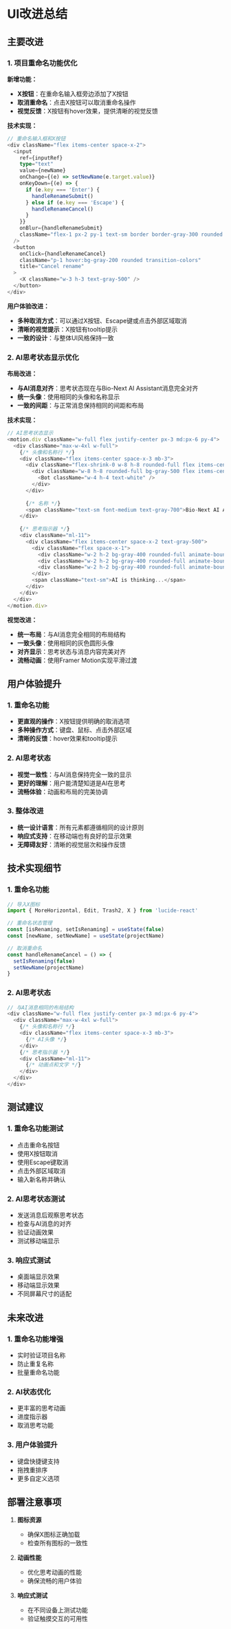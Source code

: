 # UI改进总结

## 主要改进

### 1. 项目重命名功能优化
**新增功能：**
- **X按钮**：在重命名输入框旁边添加了X按钮
- **取消重命名**：点击X按钮可以取消重命名操作
- **视觉反馈**：X按钮有hover效果，提供清晰的视觉反馈

**技术实现：**
```typescript
// 重命名输入框和X按钮
<div className="flex items-center space-x-2">
  <input
    ref={inputRef}
    type="text"
    value={newName}
    onChange={(e) => setNewName(e.target.value)}
    onKeyDown={(e) => {
      if (e.key === 'Enter') {
        handleRenameSubmit()
      } else if (e.key === 'Escape') {
        handleRenameCancel()
      }
    }}
    onBlur={handleRenameSubmit}
    className="flex-1 px-2 py-1 text-sm border border-gray-300 rounded focus:outline-none focus:ring-2 focus:ring-purple-500 focus:border-transparent"
  />
  <button
    onClick={handleRenameCancel}
    className="p-1 hover:bg-gray-200 rounded transition-colors"
    title="Cancel rename"
  >
    <X className="w-3 h-3 text-gray-500" />
  </button>
</div>
```

**用户体验改进：**
- **多种取消方式**：可以通过X按钮、Escape键或点击外部区域取消
- **清晰的视觉提示**：X按钮有tooltip提示
- **一致的设计**：与整体UI风格保持一致

### 2. AI思考状态显示优化
**布局改进：**
- **与AI消息对齐**：思考状态现在与Bio-Next AI Assistant消息完全对齐
- **统一头像**：使用相同的头像和名称显示
- **一致的间距**：与正常消息保持相同的间距和布局

**技术实现：**
```typescript
// AI思考状态显示
<motion.div className="w-full flex justify-center px-3 md:px-6 py-4">
  <div className="max-w-4xl w-full">
    {/* 头像和名称行 */}
    <div className="flex items-center space-x-3 mb-3">
      <div className="flex-shrink-0 w-8 h-8 rounded-full flex items-center justify-center overflow-hidden">
        <div className="w-8 h-8 rounded-full bg-gray-500 flex items-center justify-center">
          <Bot className="w-4 h-4 text-white" />
        </div>
      </div>
      
      {/* 名称 */}
      <span className="text-sm font-medium text-gray-700">Bio-Next AI Assistant</span>
    </div>
    
    {/* 思考指示器 */}
    <div className="ml-11">
      <div className="flex items-center space-x-2 text-gray-500">
        <div className="flex space-x-1">
          <div className="w-2 h-2 bg-gray-400 rounded-full animate-bounce"></div>
          <div className="w-2 h-2 bg-gray-400 rounded-full animate-bounce" style={{ animationDelay: '0.1s' }}></div>
          <div className="w-2 h-2 bg-gray-400 rounded-full animate-bounce" style={{ animationDelay: '0.2s' }}></div>
        </div>
        <span className="text-sm">AI is thinking...</span>
      </div>
    </div>
  </div>
</motion.div>
```

**视觉改进：**
- **统一布局**：与AI消息完全相同的布局结构
- **一致头像**：使用相同的灰色圆形头像
- **对齐显示**：思考状态与消息内容完美对齐
- **流畅动画**：使用Framer Motion实现平滑过渡

## 用户体验提升

### 1. 重命名功能
- **更直观的操作**：X按钮提供明确的取消选项
- **多种操作方式**：键盘、鼠标、点击外部区域
- **清晰的反馈**：hover效果和tooltip提示

### 2. AI思考状态
- **视觉一致性**：与AI消息保持完全一致的显示
- **更好的理解**：用户能清楚知道是AI在思考
- **流畅体验**：动画和布局的完美协调

### 3. 整体改进
- **统一设计语言**：所有元素都遵循相同的设计原则
- **响应式支持**：在移动端也有良好的显示效果
- **无障碍友好**：清晰的视觉层次和操作反馈

## 技术实现细节

### 1. 重命名功能
```typescript
// 导入X图标
import { MoreHorizontal, Edit, Trash2, X } from 'lucide-react'

// 重命名状态管理
const [isRenaming, setIsRenaming] = useState(false)
const [newName, setNewName] = useState(projectName)

// 取消重命名
const handleRenameCancel = () => {
  setIsRenaming(false)
  setNewName(projectName)
}
```

### 2. AI思考状态
```typescript
// 与AI消息相同的布局结构
<div className="w-full flex justify-center px-3 md:px-6 py-4">
  <div className="max-w-4xl w-full">
    {/* 头像和名称行 */}
    <div className="flex items-center space-x-3 mb-3">
      {/* AI头像 */}
    </div>
    {/* 思考指示器 */}
    <div className="ml-11">
      {/* 动画点和文字 */}
    </div>
  </div>
</div>
```

## 测试建议

### 1. 重命名功能测试
- 点击重命名按钮
- 使用X按钮取消
- 使用Escape键取消
- 点击外部区域取消
- 输入新名称并确认

### 2. AI思考状态测试
- 发送消息后观察思考状态
- 检查与AI消息的对齐
- 验证动画效果
- 测试移动端显示

### 3. 响应式测试
- 桌面端显示效果
- 移动端显示效果
- 不同屏幕尺寸的适配

## 未来改进

### 1. 重命名功能增强
- 实时验证项目名称
- 防止重复名称
- 批量重命名功能

### 2. AI状态优化
- 更丰富的思考动画
- 进度指示器
- 取消思考功能

### 3. 用户体验提升
- 键盘快捷键支持
- 拖拽重排序
- 更多自定义选项

## 部署注意事项

1. **图标资源**
   - 确保X图标正确加载
   - 检查所有图标的一致性

2. **动画性能**
   - 优化思考动画的性能
   - 确保流畅的用户体验

3. **响应式测试**
   - 在不同设备上测试功能
   - 验证触摸交互的可用性 